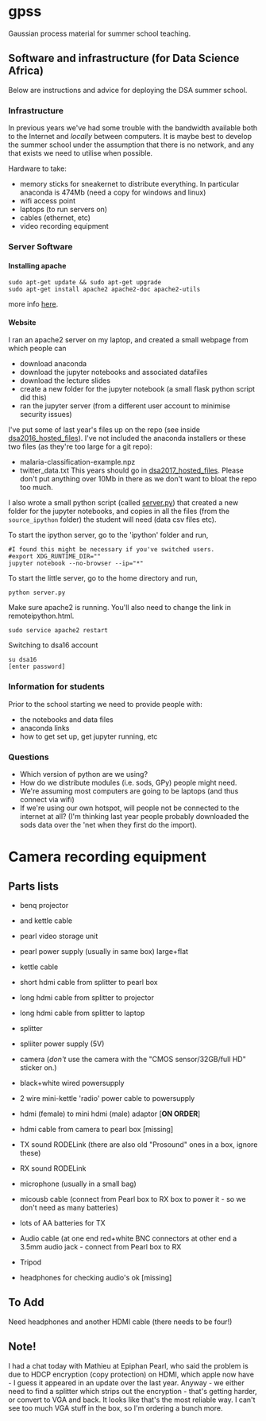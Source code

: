 # gpss
Gaussian process material for summer school teaching.

## Software and infrastructure (for Data Science Africa)
Below are instructions and advice for deploying the DSA summer school.

### Infrastructure
In previous years we've had some trouble with the bandwidth available both to the Internet and *locally* between computers. It is maybe best to develop the summer school under the assumption that there is no network, and any that exists we need to utilise when possible.

Hardware to take:
 - memory sticks for sneakernet to distribute everything. In particular anaconda is 474Mb (need a copy for windows and linux)
 - wifi access point
 - laptops (to run servers on)
 - cables (ethernet, etc)
 - video recording equipment

### Server Software
#### Installing apache
```
sudo apt-get update && sudo apt-get upgrade
sudo apt-get install apache2 apache2-doc apache2-utils
```
more info <a href="https://www.linode.com/docs/web-servers/apache/apache-web-server-on-ubuntu-14-04">here</a>.

#### Website
I ran an apache2 server on my laptop, and created a small webpage from which people can
 - download anaconda
 - download the jupyter notebooks and associated datafiles
 - download the lecture slides
 - create a new folder for the jupyter notebook (a small flask python script did this)
 - ran the jupyter server (from a different user account to minimise security issues)
 
I've put some of last year's files up on the repo (see inside <a href="https://github.com/sods/gpss/tree/master/dsa2016_hosted_files">dsa2016_hosted_files</a>). I've not included the anaconda installers or these two files (as they're too large for a git repo):
- malaria-classification-example.npz
- twitter_data.txt
This years should go in <a href="https://github.com/sods/gpss/tree/master/dsa2017_hosted_files">dsa2017_hosted_files</a>. Please don't put anything over 10Mb in there as we don't want to bloat the repo too much.

I also wrote a small python script (called <a href="https://github.com/sods/gpss/blob/master/server.py">server.py</a>) that created a new folder for the jupyter notebooks, and copies in all the files (from the ```source_ipython``` folder) the student will need (data csv files etc).

To start the ipython server, go to the 'ipython' folder and run,
```
#I found this might be necessary if you've switched users.
#export XDG_RUNTIME_DIR="" 
jupyter notebook --no-browser --ip="*"
```
To start the little server, go to the home directory and run,
```
python server.py
```
Make sure apache2 is running. You'll also need to change the link in remoteipython.html.
```
sudo service apache2 restart
```

Switching to dsa16 account
```
su dsa16
[enter password]
```

### Information for students
Prior to the school starting we need to provide people with:
 - the notebooks and data files
 - anaconda links
 - how to get set up, get jupyter running, etc
 
### Questions
- Which version of python are we using?
- How do we distribute modules (i.e. sods, GPy) people might need.
- We're assuming most computers are going to be laptops (and thus connect via wifi)
- If we're using our own hotspot, will people not be connected to the internet at all? (I'm thinking last year people probably downloaded the sods data over the 'net when they first do the import).

# Camera recording equipment
## Parts lists

- benq projector
- and kettle cable

- pearl video storage unit
- pearl power supply (usually in same box) large+flat
- kettle cable

- short hdmi cable from splitter to pearl box
- long hdmi cable from splitter to projector
- long hdmi cable from splitter to laptop

- splitter
- spliiter power supply (5V)

- camera (*don't* use the camera with the "CMOS sensor/32GB/full HD" sticker on.)
- black+white wired powersupply
- 2 wire mini-kettle 'radio' power cable to powersupply
- hdmi (female) to mini hdmi (male) adaptor [**ON ORDER**]
- hdmi cable from camera to pearl box [missing]

- TX sound RODELink (there are also old "Prosound" ones in a box, ignore these)
- RX sound RODELink 
- microphone (usually in a small bag)
- micousb cable (connect from Pearl box to RX box to power it - so we don't need as many batteries)
- lots of AA batteries for TX
- Audio cable (at one end red+white BNC connectors at other end a 3.5mm audio jack - connect from Pearl box to RX

- Tripod

- headphones for checking audio's ok [missing]

## To Add

Need headphones and another HDMI cable (there needs to be four!)

## Note!

I had a chat today with Mathieu at Epiphan Pearl, who said the problem is due to HDCP encryption (copy protection) on HDMI, which apple now have - I guess it appeared in an update over the last year. Anyway - we either need to find a splitter which strips out the encryption - that's getting harder, or convert to VGA and back. It looks like that's the most reliable way. I can't see too much VGA stuff in the box, so I'm ordering a bunch more.
